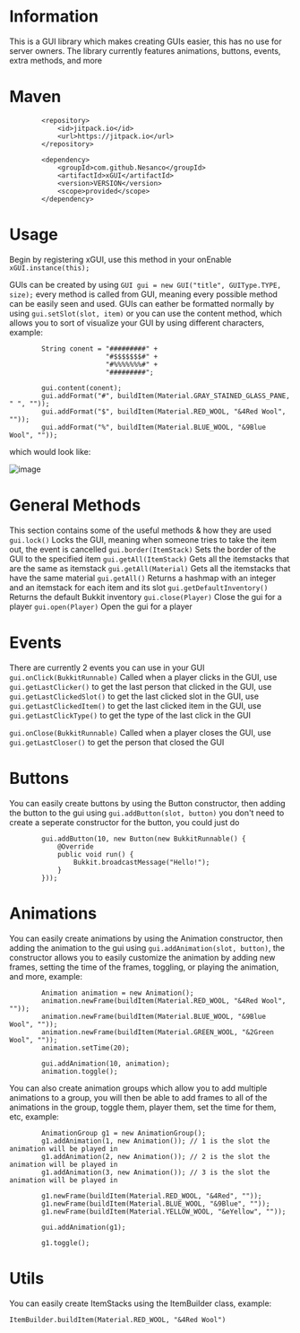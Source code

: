 # Information
This is a GUI library which makes creating GUIs easier, this has no use for server owners. The library currently features animations, buttons, events, extra methods, and more

# Maven
```
        <repository>
            <id>jitpack.io</id>
            <url>https://jitpack.io</url>
        </repository>
```

```
        <dependency>
            <groupId>com.github.Nesanco</groupId>
            <artifactId>xGUI</artifactId>
            <version>VERSION</version>
            <scope>provided</scope>
        </dependency>
```

# Usage
Begin by registering xGUI, use this method in your onEnable
```xGUI.instance(this);```

GUIs can be created by using ```GUI gui = new GUI("title", GUIType.TYPE, size);``` every method is called from GUI, meaning every possible method can be easily seen and used. GUIs can eather be formatted normally by using ```gui.setSlot(slot, item)``` or you can use the content method, which allows you to sort of visualize your GUI by using different characters, example:
```
        String conent = "#########" +
                        "#$$$$$$$#" +
                        "#%%%%%%%#" +
                        "#########";
                        
        gui.content(conent);
        gui.addFormat("#", buildItem(Material.GRAY_STAINED_GLASS_PANE, " ", ""));
        gui.addFormat("$", buildItem(Material.RED_WOOL, "&4Red Wool", ""));
        gui.addFormat("%", buildItem(Material.BLUE_WOOL, "&9Blue Wool", ""));
```
        
which would look like:

![image](https://user-images.githubusercontent.com/80917510/196790942-8371e4b0-7b3b-463c-ba87-752eb0dffbb9.png)

# General Methods
This section contains some of the useful methods & how they are used
```gui.lock()``` Locks the GUI, meaning when someone tries to take the item out, the event is cancelled
```gui.border(ItemStack)``` Sets the border of the GUI to the specified item
```gui.getAll(ItemStack)``` Gets all the itemstacks that are the same as itemstack
```gui.getAll(Material)``` Gets all the itemstacks that have the same material
```gui.getAll()``` Returns a hashmap with an integer and an itemstack for each item and its slot
```gui.getDefaultInventory()``` Returns the default Bukkit inventory
```gui.close(Player)``` Close the gui for a player
```gui.open(Player)``` Open the gui for a player

# Events
There are currently 2 events you can use in your GUI
```gui.onClick(BukkitRunnable)``` Called when a player clicks in the GUI, use ``gui.getLastClicker()`` to get the last person that clicked in the GUI, use ``gui.getLastClickedSlot()`` to get the last clicked slot in the GUI, use ``gui.getLastClickedItem()`` to get the last clicked item in the GUI, use ``gui.getLastClickType()`` to get the type of the last click in the GUI

```gui.onClose(BukkitRunnable)``` Called when a player closes the GUI, use ``gui.getLastCloser()`` to get the person that closed the GUI

# Buttons
You can easily create buttons by using the Button constructor, then adding the button to the gui using ``gui.addButton(slot, button)`` you don't need to create a seperate constructor for the button, you could just do 
```
        gui.addButton(10, new Button(new BukkitRunnable() {
            @Override
            public void run() {
                Bukkit.broadcastMessage("Hello!");
            }
        }));
```

# Animations
You can easily create animations by using the Animation constructor, then adding the animation to the gui using ``gui.addAnimation(slot, button)``, the constructor allows you to easily customize the animation by adding new frames, setting the time of the frames, toggling, or playing the animation, and more, example:
```
        Animation animation = new Animation();
        animation.newFrame(buildItem(Material.RED_WOOL, "&4Red Wool", ""));
        animation.newFrame(buildItem(Material.BLUE_WOOL, "&9Blue Wool", ""));
        animation.newFrame(buildItem(Material.GREEN_WOOL, "&2Green Wool", ""));
        animation.setTime(20);
        
        gui.addAnimation(10, animation);
        animation.toggle();
```

You can also create animation groups which allow you to add multiple animations to a group, you will then be able to add frames to all of the animations in the group, toggle them, player them, set the time for them, etc, example:
```
        AnimationGroup g1 = new AnimationGroup();
        g1.addAnimation(1, new Animation()); // 1 is the slot the animation will be played in
        g1.addAnimation(2, new Animation()); // 2 is the slot the animation will be played in
        g1.addAnimation(3, new Animation()); // 3 is the slot the animation will be played in

        g1.newFrame(buildItem(Material.RED_WOOL, "&4Red", ""));
        g1.newFrame(buildItem(Material.BLUE_WOOL, "&9Blue", ""));
        g1.newFrame(buildItem(Material.YELLOW_WOOL, "&eYellow", ""));

        gui.addAnimation(g1);

        g1.toggle();
```

# Utils
You can easily create ItemStacks using the ItemBuilder class, example:
```
ItemBuilder.buildItem(Material.RED_WOOL, "&4Red Wool")
```



